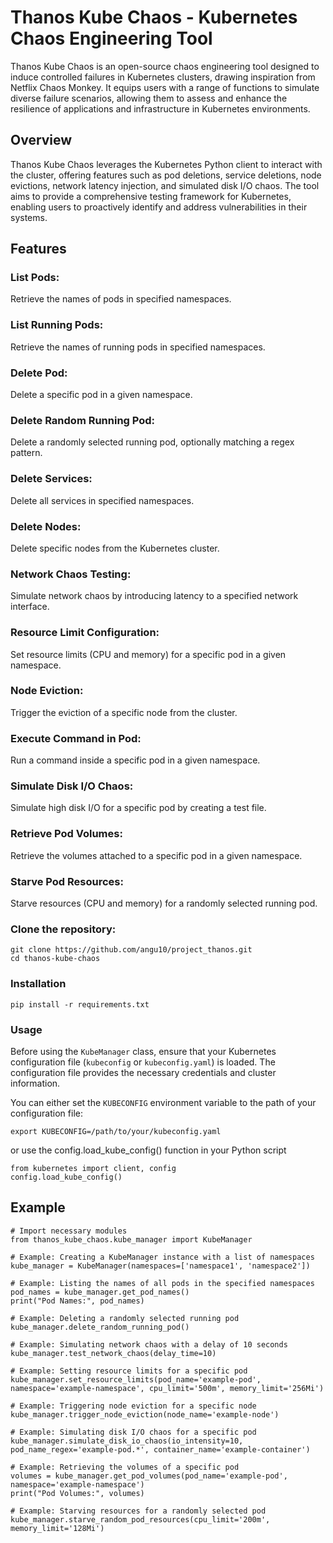 # Thanos Kube Chaos - Kubernetes Chaos Engineering Tool

Thanos Kube Chaos is an open-source chaos engineering tool designed to induce controlled failures in Kubernetes clusters, drawing inspiration from Netflix Chaos Monkey. It equips users with a range of functions to simulate diverse failure scenarios, allowing them to assess and enhance the resilience of applications and infrastructure in Kubernetes environments.

## Overview
Thanos Kube Chaos leverages the Kubernetes Python client to interact with the cluster, offering features such as pod deletions, service deletions, node evictions, network latency injection, and simulated disk I/O chaos. The tool aims to provide a comprehensive testing framework for Kubernetes, enabling users to proactively identify and address vulnerabilities in their systems.

## Features
### List Pods:
Retrieve the names of pods in specified namespaces.
### List Running Pods:
Retrieve the names of running pods in specified namespaces.
### Delete Pod:
Delete a specific pod in a given namespace.
### Delete Random Running Pod:
Delete a randomly selected running pod, optionally matching a regex pattern.
### Delete Services:
Delete all services in specified namespaces.
### Delete Nodes:
Delete specific nodes from the Kubernetes cluster.
### Network Chaos Testing:
Simulate network chaos by introducing latency to a specified network interface.
### Resource Limit Configuration:
Set resource limits (CPU and memory) for a specific pod in a given namespace.
### Node Eviction:
Trigger the eviction of a specific node from the cluster.
### Execute Command in Pod:
Run a command inside a specific pod in a given namespace.
### Simulate Disk I/O Chaos:
Simulate high disk I/O for a specific pod by creating a test file.
### Retrieve Pod Volumes:
Retrieve the volumes attached to a specific pod in a given namespace.
### Starve Pod Resources:
Starve resources (CPU and memory) for a randomly selected running pod.


### Clone the repository:

```
git clone https://github.com/angu10/project_thanos.git
cd thanos-kube-chaos

```

### Installation

```
pip install -r requirements.txt
```

### Usage

Before using the `KubeManager` class, ensure that your Kubernetes configuration file (`kubeconfig` or `kubeconfig.yaml`) is loaded. The configuration file provides the necessary credentials and cluster information.

You can either set the `KUBECONFIG` environment variable to the path of your configuration file:

```
export KUBECONFIG=/path/to/your/kubeconfig.yaml
```
or use the config.load_kube_config() function in your Python script

```
from kubernetes import client, config
config.load_kube_config()

```

## Example 

```
# Import necessary modules
from thanos_kube_chaos.kube_manager import KubeManager

# Example: Creating a KubeManager instance with a list of namespaces
kube_manager = KubeManager(namespaces=['namespace1', 'namespace2'])

# Example: Listing the names of all pods in the specified namespaces
pod_names = kube_manager.get_pod_names()
print("Pod Names:", pod_names)

# Example: Deleting a randomly selected running pod
kube_manager.delete_random_running_pod()

# Example: Simulating network chaos with a delay of 10 seconds
kube_manager.test_network_chaos(delay_time=10)

# Example: Setting resource limits for a specific pod
kube_manager.set_resource_limits(pod_name='example-pod', namespace='example-namespace', cpu_limit='500m', memory_limit='256Mi')

# Example: Triggering node eviction for a specific node
kube_manager.trigger_node_eviction(node_name='example-node')

# Example: Simulating disk I/O chaos for a specific pod
kube_manager.simulate_disk_io_chaos(io_intensity=10, pod_name_regex='example-pod.*', container_name='example-container')

# Example: Retrieving the volumes of a specific pod
volumes = kube_manager.get_pod_volumes(pod_name='example-pod', namespace='example-namespace')
print("Pod Volumes:", volumes)

# Example: Starving resources for a randomly selected pod
kube_manager.starve_random_pod_resources(cpu_limit='200m', memory_limit='128Mi')


```